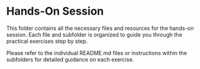 # Hands-On Session

This folder contains all the necessary files and resources for the hands-on session. Each file and subfolder is
organized to guide you through the practical exercises step by step.

Please refer to the individual README.md files or instructions within the subfolders for detailed guidance on each
exercise.